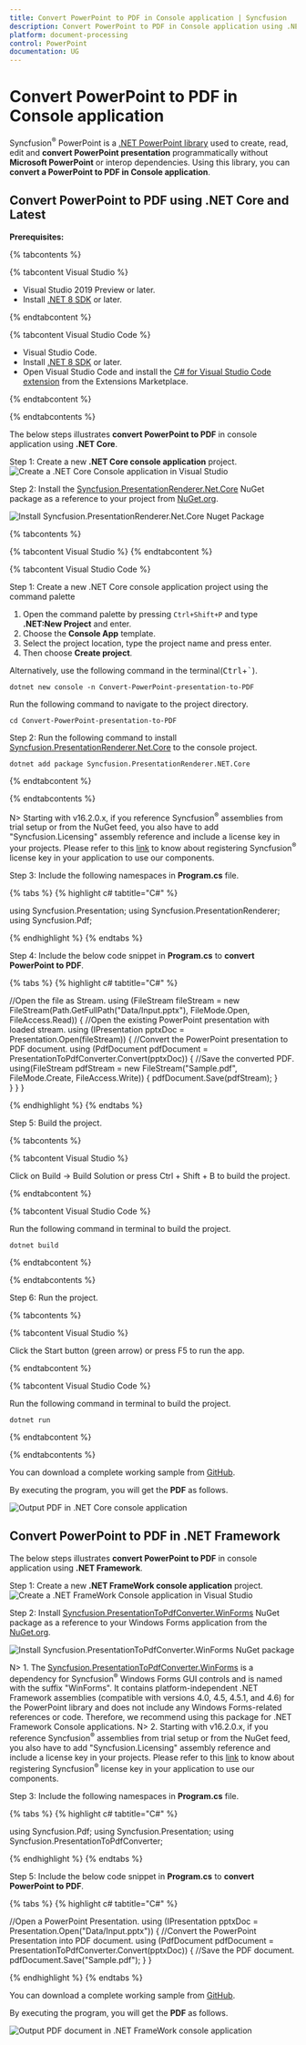 ```yaml
---
title: Convert PowerPoint to PDF in Console application | Syncfusion
description: Convert PowerPoint to PDF in Console application using .NET PowerPoint library (Presentation) without Microsoft PowerPoint or interop dependencies.
platform: document-processing
control: PowerPoint
documentation: UG
---
```


# Convert PowerPoint to PDF in Console application

Syncfusion<sup>&reg;</sup> PowerPoint is a [.NET PowerPoint library](https://www.syncfusion.com/document-processing/powerpoint-framework/net) used to create, read, edit and **convert PowerPoint presentation** programmatically without **Microsoft PowerPoint** or interop dependencies. Using this library, you can **convert a PowerPoint to PDF in Console application**.

## Convert PowerPoint to PDF using .NET Core and Latest


**Prerequisites:**

{% tabcontents %}

{% tabcontent Visual Studio %}

* Visual Studio 2019 Preview or later.
* Install [.NET 8 SDK](https://dotnet.microsoft.com/en-us/download/dotnet/8.0) or later.

{% endtabcontent %}

{% tabcontent Visual Studio Code %}

* Visual Studio Code.
* Install [.NET 8 SDK](https://dotnet.microsoft.com/en-us/download/dotnet/8.0) or later.
* Open Visual Studio Code and install the [C# for Visual Studio Code extension](https://marketplace.visualstudio.com/items?itemName=ms-dotnettools.csharp) from the Extensions Marketplace.

{% endtabcontent %}

{% endtabcontents %}

The below steps illustrates **convert PowerPoint to PDF** in console application using **.NET Core**.

Step 1: Create a new **.NET Core console application** project.
![Create a .NET Core Console application in Visual Studio](Console-Images/NET/Console-Template-Net-Core.png)

Step 2: Install the [Syncfusion.PresentationRenderer.Net.Core](https://www.nuget.org/packages/Syncfusion.PresentationRenderer.Net.Core) NuGet package as a reference to your project from [NuGet.org](https://www.nuget.org/).

![Install Syncfusion.PresentationRenderer.Net.Core Nuget Package](Azure-Images/App-Service-Linux/Nuget_Package_PowerPoint_Presentation_to_PDF.png)

{% tabcontents %}

{% tabcontent Visual Studio %}
{% endtabcontent %}
 

{% tabcontent Visual Studio Code %}

Step 1: Create a new .NET Core console application project using the command palette
1. Open the command palette by pressing `Ctrl+Shift+P` and type **.NET:New Project** and enter.
2. Choose the **Console App** template.
3. Select the project location, type the project name and press enter.
4. Then choose **Create project**.

Alternatively, use the following command in the terminal(<kbd>Ctrl</kbd>+<kbd>`</kbd>).

```
dotnet new console -n Convert-PowerPoint-presentation-to-PDF
```

Run the following command to navigate to the project directory.

```
cd Convert-PowerPoint-presentation-to-PDF
```

Step 2: Run the following command to install [Syncfusion.PresentationRenderer.Net.Core](https://www.nuget.org/packages/Syncfusion.PresentationRenderer.Net.Core) to the console project.

```
dotnet add package Syncfusion.PresentationRenderer.NET.Core
```

{% endtabcontent %}
 
{% endtabcontents %}

N> Starting with v16.2.0.x, if you reference Syncfusion<sup>&reg;</sup> assemblies from trial setup or from the NuGet feed, you also have to add "Syncfusion.Licensing" assembly reference and include a license key in your projects. Please refer to this [link](https://help.syncfusion.com/common/essential-studio/licensing/overview) to know about registering Syncfusion<sup>&reg;</sup> license key in your application to use our components.

Step 3: Include the following namespaces in **Program.cs** file.

{% tabs %}
{% highlight c# tabtitle="C#" %}

using Syncfusion.Presentation;
using Syncfusion.PresentationRenderer;
using Syncfusion.Pdf;

{% endhighlight %}
{% endtabs %}

Step 4: Include the below code snippet in **Program.cs** to **convert PowerPoint to PDF**.

{% tabs %}
{% highlight c# tabtitle="C#" %}

//Open the file as Stream.
using (FileStream fileStream = new FileStream(Path.GetFullPath("Data/Input.pptx"), FileMode.Open, FileAccess.Read))
{
    //Open the existing PowerPoint presentation with loaded stream.
    using (IPresentation pptxDoc = Presentation.Open(fileStream))
    {
        //Convert the PowerPoint presentation to PDF document.
        using (PdfDocument pdfDocument = PresentationToPdfConverter.Convert(pptxDoc))
        {
            //Save the converted PDF.      
            using(FileStream pdfStream = new FileStream("Sample.pdf", FileMode.Create, FileAccess.Write))
            {
                pdfDocument.Save(pdfStream);
            }           
        }
    }
}

{% endhighlight %}
{% endtabs %}

Step 5: Build the project.

{% tabcontents %}

{% tabcontent Visual Studio %}

Click on Build → Build Solution or press Ctrl + Shift + B to build the project.

{% endtabcontent %}
 
{% tabcontent Visual Studio Code %}

Run the following command in terminal to build the project.

```
dotnet build
```

{% endtabcontent %}
 
{% endtabcontents %}

Step 6: Run the project.

{% tabcontents %}

{% tabcontent Visual Studio %}

Click the Start button (green arrow) or press F5 to run the app.

{% endtabcontent %}

{% tabcontent Visual Studio Code %}

Run the following command in terminal to build the project.

```
dotnet run
```
{% endtabcontent %}

{% endtabcontents %}

You can download a complete working sample from [GitHub](https://github.com/SyncfusionExamples/PowerPoint-Examples/tree/master/PPTX-to-PDF-conversion/Convert-PowerPoint-presentation-to-PDF/.NET).

By executing the program, you will get the **PDF** as follows.

![Output PDF in .NET Core console application](PPTXtoPDF_images/Output_PowerPoint_Presentation_to-PDF.png)

## Convert PowerPoint to PDF in .NET Framework

The below steps illustrates **convert PowerPoint to PDF** in console application using **.NET Framework**.

Step 1: Create a new **.NET FrameWork console application** project.
![Create a .NET FrameWork Console application in Visual Studio](Console-Images/NET-FrameWork/Console-Template-Net-FrameWork.png)

Step 2: Install [Syncfusion.PresentationToPdfConverter.WinForms](https://www.nuget.org/packages/Syncfusion.PresentationToPdfConverter.WinForms) NuGet package as a reference to your Windows Forms application from the [NuGet.org](https://www.nuget.org/).

![Install Syncfusion.PresentationToPdfConverter.WinForms NuGet package](Workingwith-Windows/Nuget-Package-PPTXtoPDF.png)

N> 1. The [Syncfusion.PresentationToPdfConverter.WinForms](https://www.nuget.org/packages/Syncfusion.DocToPDFConverter.WinForms) is a dependency for Syncfusion<sup>&reg;</sup> Windows Forms GUI controls and is named with the suffix "WinForms". It contains platform-independent .NET Framework assemblies (compatible with versions 4.0, 4.5, 4.5.1, and 4.6) for the PowerPoint library and does not include any Windows Forms-related references or code. Therefore, we recommend using this package for .NET Framework Console applications.
N> 2. Starting with v16.2.0.x, if you reference Syncfusion<sup>&reg;</sup> assemblies from trial setup or from the NuGet feed, you also have to add "Syncfusion.Licensing" assembly reference and include a license key in your projects. Please refer to this [link](https://help.syncfusion.com/common/essential-studio/licensing/overview) to know about registering Syncfusion<sup>&reg;</sup> license key in your application to use our components.

Step 3: Include the following namespaces in **Program.cs** file.

{% tabs %}
{% highlight c# tabtitle="C#" %}

using Syncfusion.Pdf;
using Syncfusion.Presentation;
using Syncfusion.PresentationToPdfConverter;

{% endhighlight %}
{% endtabs %}

Step 5: Include the below code snippet in **Program.cs** to **convert PowerPoint to PDF**.

{% tabs %}
{% highlight c# tabtitle="C#" %}

//Open a PowerPoint Presentation.
using (IPresentation pptxDoc = Presentation.Open("Data/Input.pptx"))
{
    //Convert the PowerPoint Presentation into PDF document.
    using (PdfDocument pdfDocument = PresentationToPdfConverter.Convert(pptxDoc))
    {
        //Save the PDF document.
        pdfDocument.Save("Sample.pdf");
    }
}

{% endhighlight %}
{% endtabs %}

You can download a complete working sample from [GitHub](https://github.com/SyncfusionExamples/PowerPoint-Examples/tree/master/PPTX-to-PDF-conversion/Convert-PowerPoint-presentation-to-PDF/.NET-FrameWork).

By executing the program, you will get the **PDF** as follows.

![Output PDF document in .NET FrameWork console application](PPTXtoPDF_images/Output_PowerPoint_Presentation_to-PDF.png)

